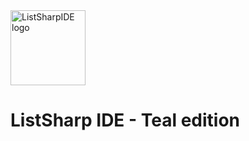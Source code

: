 <img src="http://yoram.de/listsharpIDE.svg" alt="ListSharpIDE logo" height="120">

# ListSharp IDE - Teal edition
